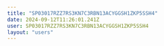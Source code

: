 ```yaml
---
title: "SP03017RZZ7RS3KN7C3RBN13ACYGGSH1ZKP5SSH4"
date: 2024-09-12T11:26:01.241Z
user: SP03017RZZ7RS3KN7C3RBN13ACYGGSH1ZKP5SSH4
layout: "users"
---
```

    